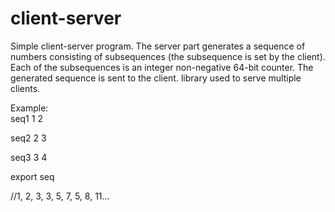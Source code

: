 # client-server

Simple client-server program. The server part generates a sequence of numbers consisting of subsequences (the subsequence is set by the client). 
Each of the subsequences is an integer non-negative 64-bit counter. 
The generated sequence is sent to the client. <pthread> library used to serve multiple clients.

Example:  
seq1 1 2  

seq2 2 3  

seq3 3 4  

export seq 

//1, 2, 3, 3, 5, 7, 5, 8, 11...
